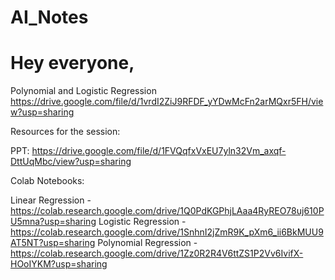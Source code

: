 # AI_Notes
# Hey everyone, 

Polynomial and Logistic Regression 
https://drive.google.com/file/d/1vrdI2ZiJ9RFDF_yYDwMcFn2arMQxr5FH/view?usp=sharing

Resources for the session:

PPT: https://drive.google.com/file/d/1FVQqfxVxEU7yln32Vm_axqf-DttUqMbc/view?usp=sharing

Colab Notebooks:

Linear Regression - https://colab.research.google.com/drive/1Q0PdKGPhjLAaa4RyREO78uj610PU5mna?usp=sharing
Logistic Regression - https://colab.research.google.com/drive/1SnhnI2jZmR9K_pXm6_ii6BkMUU9AT5NT?usp=sharing
Polynomial Regression - https://colab.research.google.com/drive/1Zz0R2R4V6ttZS1P2Vv6IvifX-HOoIYKM?usp=sharing
